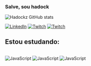 
### Salve, sou hadock

![Hadockz GitHub stats](https://github-readme-stats.vercel.app/api?username=Hadockz&show_icons=true&theme=dark)

[![Linkedln](https://img.shields.io/badge/LinkedIn-0077B5?style=for-the-badge&logo=linkedin&logoColor=white)](https://www.linkedin.com/in/guilherme-costa-serra-12613916a/)
[![Twitch](https://img.shields.io/badge/Twitch-9146FF?style=for-the-badge&logo=twitch&logoColor=white)](https://www.twitch.tv/0capitaonemo)
[![Twitch](https://img.shields.io/badge/YouTube-FF0000?style=for-the-badge&logo=youtube&logoColor=white)](https://www.youtube.com/channel/UCIKQerF9ctyxgfkait4yR3w)

## Estou estudando:
<div style= ``display: inline block><br/>
    <img aling="center" alt="JavaScript" src="https://img.shields.io/badge/JavaScript-F7DF1E?style=for-the-badge&logo=javascript&logoColor=black">

<img aling="center" alt="JavaScript" src="https://img.shields.io/badge/Java-ED8B00?style=for-the-badge&logo=openjdk&logoColor=black">

<img aling="center" alt="JavaScript" src="https://img.shields.io/badge/Python-14354C?style=for-the-badge&logo=python&logoColor=white">

</div>    
